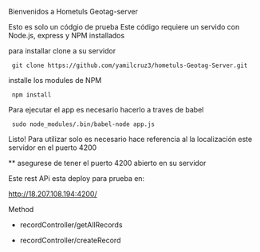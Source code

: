 Bienvenidos a Hometuls Geotag-server


 Esto es solo un códgio de prueba
Este código requiere un servido con Node.js, express y NPM installados

para installar clone a su servidor 

     git clone https://github.com/yamilcruz3/hometuls-Geotag-Server.git

installe los modules de NPM
  
     npm install

Para ejecutar el app es necesario hacerlo a traves de babel
      
     sudo node_modules/.bin/babel-node app.js

Listo!  Para utilizar solo es necesario hace referencia al la localización este servidor en el puerto 4200

** asegurese de tener el puerto 4200 abierto en su servidor  


Este rest APi esta deploy para prueba en:

http://18.207.108.194:4200/

Method

-  recordController/getAllRecords

-  recordController/createRecord
